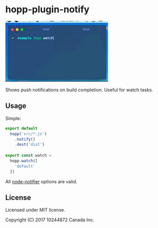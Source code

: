 # hopp-plugin-notify

![There was a demo here.](https://raw.githubusercontent.com/hoppjs/hopp/master/packages/hopp-plugin-notify/.github/demo.gif)

Shows push notifications on build completion. Useful for watch tasks.

## Usage

Simple:

```javascript
export default
  hopp('src/*.js')
    .notify()
    .dest('dist')

export const watch =
  hopp.watch([
    'default'
  ])
```

All [node-notifier](https://www.npmjs.com/package/node-notifier) options are valid.

## License

Licensed under MIT license.

Copyright (C) 2017 10244872 Canada Inc.
